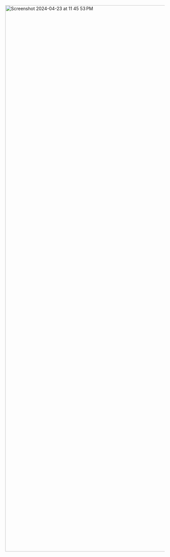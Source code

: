 <img width="1728" alt="Screenshot 2024-04-23 at 11 45 53 PM" src="https://github.com/Ishxn20/sp24-cse110-lab3/assets/34205320/e153038b-b7d5-4e9d-a23d-517f85e0b9bb">
